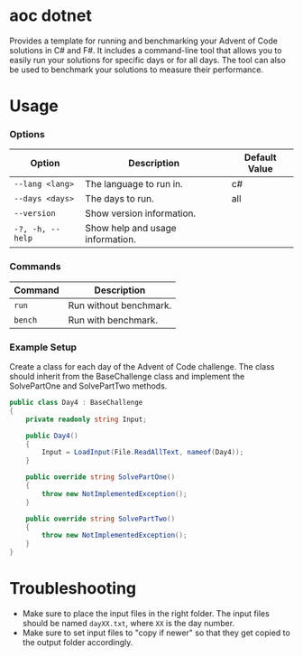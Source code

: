 # aoc dotnet
Provides a template for running and benchmarking your Advent of Code solutions in C# and F#. It includes a command-line tool that allows you to easily run your solutions for specific days or for all days. The tool can also be used to benchmark your solutions to measure their performance.

# Usage

### Options

| Option | Description | Default Value |
|---|---|---|
| `--lang <lang>` | The language to run in. | c# |
| `--days <days>` | The days to run. | all |
| `--version` | Show version information. | |
| `-?, -h, --help` | Show help and usage information. | |

### Commands

| Command | Description |
|---|---|
| `run` | Run without benchmark. |
| `bench` | Run with benchmark. |

### Example Setup

Create a class for each day of the Advent of Code challenge. The class should inherit from the BaseChallenge class and implement the SolvePartOne and SolvePartTwo methods.

```cs
public class Day4 : BaseChallenge
{
    private readonly string Input;

    public Day4()
    {
        Input = LoadInput(File.ReadAllText, nameof(Day4));
    }

    public override string SolvePartOne()
    {
        throw new NotImplementedException();
    }

    public override string SolvePartTwo()
    {
        throw new NotImplementedException();
    }
}
```
# Troubleshooting
* Make sure to place the input files in the right folder. The input files should be named `dayXX.txt`, where `XX` is the day number.
* Make sure to set input files to "copy if newer" so that they get copied to the output folder accordingly.

